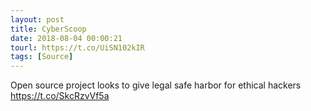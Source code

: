 ```yaml
---
layout: post
title: CyberScoop
date: 2018-08-04 00:00:21
tourl: https://t.co/UiSN102kIR
tags: [Source]
---
```

Open source project looks to give legal safe harbor for ethical hackers https://t.co/SkcRzvVf5a